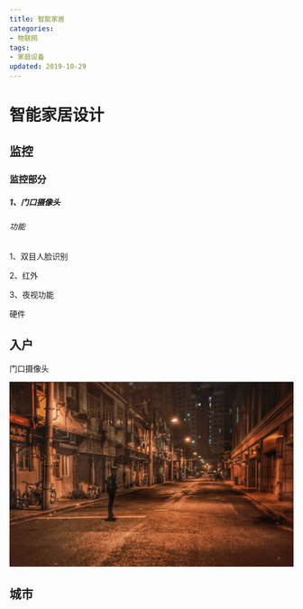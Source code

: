```yaml
---
title: 智能家居
categories: 
- 物联网
tags:
- 家庭设备
updated: 2019-10-29
---
```


# 智能家居设计

## 监控 

### 监控部分

##### 1、门口摄像头

###### 功能

1、双目人脸识别

2、红外

3、夜视功能





硬件

## 入户

门口摄像头






![摄影1977](https://github.com/gyqworld/gyqworld.github.io/raw/master/assets/blog_images/上海/1.jpg)

## 城市



